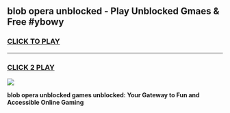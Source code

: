 
## blob opera unblocked - Play Unblocked Gmaes & Free #ybowy
<h3>
<a href="https://news.freeplayer.one?title=blob_opera_unblocked&ref=03M">CLICK TO PLAY</a></h3>
<hr>

<h3>
<a href="https://news.freeplayer.one?title=blob_opera_unblocked&ref=03M">CLICK 2 PLAY</a>
  
</h3>

<a href="https://news.freeplayer.one?title=blob_opera_unblocked&ref=03M"><img src="https://clearcache.store/games.png"></a>


**blob opera unblocked games unblocked: Your Gateway to Fun and Accessible Online Gaming**
